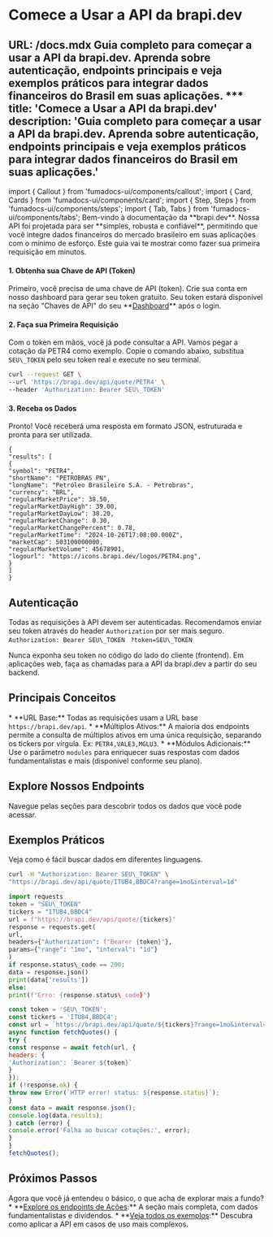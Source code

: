 # Comece a Usar a API da brapi.dev
URL: /docs.mdx
Guia completo para começar a usar a API da brapi.dev. Aprenda sobre autenticação, endpoints principais e veja exemplos práticos para integrar dados financeiros do Brasil em suas aplicações.
\*\*\*
title: 'Comece a Usar a API da brapi.dev'
description:
'Guia completo para começar a usar a API da brapi.dev. Aprenda sobre
autenticação, endpoints principais e veja exemplos práticos para integrar
dados financeiros do Brasil em suas aplicações.'
------------------------------------------------
import { Callout } from 'fumadocs-ui/components/callout';
import { Card, Cards } from 'fumadocs-ui/components/card';
import { Step, Steps } from 'fumadocs-ui/components/steps';
import { Tab, Tabs } from 'fumadocs-ui/components/tabs';
Bem-vindo à documentação da \*\*brapi.dev\*\*. Nossa API foi projetada para ser
\*\*simples, robusta e confiável\*\*, permitindo que você integre dados financeiros
do mercado brasileiro em suas aplicações com o mínimo de esforço.
Este guia vai te mostrar como fazer sua primeira requisição em minutos.

#### 1. Obtenha sua Chave de API (Token)
Primeiro, você precisa de uma chave de API (token). Crie sua conta em nosso dashboard para gerar seu token gratuito.
Seu token estará disponível na seção "Chaves de API" do seu \*\*[Dashboard](/dashboard)\*\* após o login.

#### 2. Faça sua Primeira Requisição
Com o token em mãos, você já pode consultar a API. Vamos pegar a cotação da PETR4 como exemplo. Copie o comando abaixo, substitua `SEU\_TOKEN` pelo seu token real e execute no seu terminal.
```bash title="Terminal (cURL)"
curl --request GET \
--url 'https://brapi.dev/api/quote/PETR4' \
--header 'Authorization: Bearer SEU\_TOKEN'
```

#### 3. Receba os Dados
Pronto! Você receberá uma resposta em formato JSON, estruturada e pronta para ser utilizada.
```jsonc title="Resposta da API (JSON)"
{
"results": [
{
"symbol": "PETR4",
"shortName": "PETROBRAS PN",
"longName": "Petróleo Brasileiro S.A. - Petrobras",
"currency": "BRL",
"regularMarketPrice": 38.50,
"regularMarketDayHigh": 39.00,
"regularMarketDayLow": 38.20,
"regularMarketChange": 0.30,
"regularMarketChangePercent": 0.78,
"regularMarketTime": "2024-10-26T17:08:00.000Z",
"marketCap": 503100000000,
"regularMarketVolume": 45678901,
"logourl": "https://icons.brapi.dev/logos/PETR4.png",
}
]
}
```
## Autenticação
Todas as requisições à API devem ser autenticadas. Recomendamos enviar seu token
através do header `Authorization` por ser mais seguro.
`Authorization: Bearer SEU\_TOKEN `
`?token=SEU\_TOKEN`

Nunca exponha seu token no código do lado do cliente (frontend). Em aplicações
web, faça as chamadas para a API da brapi.dev a partir do seu backend.
## Principais Conceitos
\* \*\*URL Base:\*\* Todas as requisições usam a URL base `https://brapi.dev/api`.
\* \*\*Múltiplos Ativos:\*\* A maioria dos endpoints permite a consulta de múltiplos
ativos em uma única requisição, separando os tickers por vírgula. Ex:
`PETR4,VALE3,MGLU3`.
\* \*\*Módulos Adicionais:\*\* Use o parâmetro `modules` para enriquecer suas
respostas com dados fundamentalistas e mais (disponível conforme seu plano).
## Explore Nossos Endpoints
Navegue pelas seções para descobrir todos os dados que você pode acessar.


## Exemplos Práticos
Veja como é fácil buscar dados em diferentes linguagens.

```bash
curl -H "Authorization: Bearer SEU\_TOKEN" \
"https://brapi.dev/api/quote/ITUB4,BBDC4?range=1mo&interval=1d"
```

```python
import requests
token = "SEU\_TOKEN"
tickers = "ITUB4,BBDC4"
url = f"https://brapi.dev/api/quote/{tickers}"
response = requests.get(
url,
headers={"Authorization": f"Bearer {token}"},
params={"range": "1mo", "interval": "1d"}
)
if response.status\_code == 200:
data = response.json()
print(data['results'])
else:
print(f"Erro: {response.status\_code}")
```

```javascript
const token = 'SEU\_TOKEN';
const tickers = 'ITUB4,BBDC4';
const url = `https://brapi.dev/api/quote/${tickers}?range=1mo&interval=1d`;
async function fetchQuotes() {
try {
const response = await fetch(url, {
headers: {
'Authorization': `Bearer ${token}`
}
});
if (!response.ok) {
throw new Error(`HTTP error! status: ${response.status}`);
}
const data = await response.json();
console.log(data.results);
} catch (error) {
console.error('Falha ao buscar cotações:', error);
}
}
fetchQuotes();
```
## Próximos Passos
Agora que você já entendeu o básico, o que acha de explorar mais a fundo?
\* \*\*[Explore os endpoints de Ações](/docs/acoes):\*\* A seção mais completa, com
dados fundamentalistas e dividendos.
\* \*\*[Veja todos os exemplos](/docs/examples):\*\* Descubra como aplicar a API em
casos de uso mais complexos.